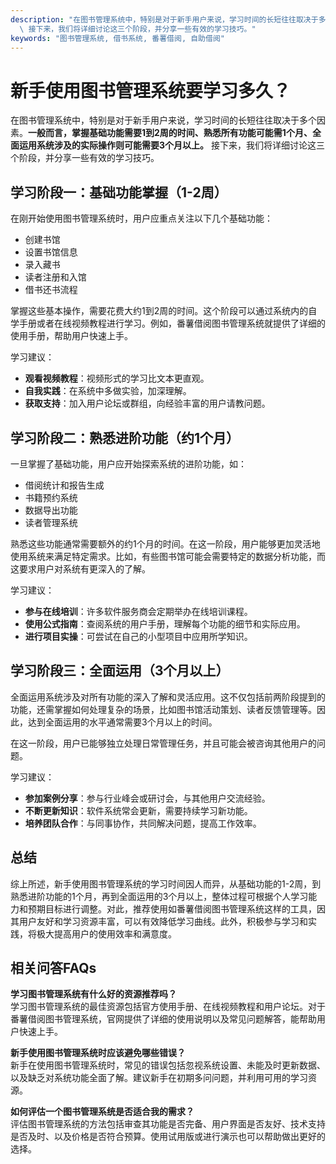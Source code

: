 ```yaml
---
description: "在图书管理系统中，特别是对于新手用户来说，学习时间的长短往往取决于多个因素。**一般而言，掌握基础功能需要1到2周的时间、熟悉所有功能可能需1个月、全面运用系统涉及的实际操作则可能需要3个月以上。**\
  \ 接下来，我们将详细讨论这三个阶段，并分享一些有效的学习技巧。"
keywords: "图书管理系统, 借书系统, 番薯借阅, 自助借阅"
---
```

# 新手使用图书管理系统要学习多久？

在图书管理系统中，特别是对于新手用户来说，学习时间的长短往往取决于多个因素。**一般而言，掌握基础功能需要1到2周的时间、熟悉所有功能可能需1个月、全面运用系统涉及的实际操作则可能需要3个月以上。** 接下来，我们将详细讨论这三个阶段，并分享一些有效的学习技巧。

## 学习阶段一：基础功能掌握（1-2周）

在刚开始使用图书管理系统时，用户应重点关注以下几个基础功能：

- 创建书馆
- 设置书馆信息
- 录入藏书
- 读者注册和入馆
- 借书还书流程

掌握这些基本操作，需要花费大约1到2周的时间。这个阶段可以通过系统内的自学手册或者在线视频教程进行学习。例如，番薯借阅图书管理系统就提供了详细的使用手册，帮助用户快速上手。

学习建议：
- **观看视频教程**：视频形式的学习比文本更直观。
- **自我实践**：在系统中多做实验，加深理解。
- **获取支持**：加入用户论坛或群组，向经验丰富的用户请教问题。

## 学习阶段二：熟悉进阶功能（约1个月）

一旦掌握了基础功能，用户应开始探索系统的进阶功能，如：

- 借阅统计和报告生成
- 书籍预约系统
- 数据导出功能
- 读者管理系统

熟悉这些功能通常需要额外的约1个月的时间。在这一阶段，用户能够更加灵活地使用系统来满足特定需求。比如，有些图书馆可能会需要特定的数据分析功能，而这要求用户对系统有更深入的了解。

学习建议：
- **参与在线培训**：许多软件服务商会定期举办在线培训课程。
- **使用公式指南**：查阅系统的用户手册，理解每个功能的细节和实际应用。
- **进行项目实操**：可尝试在自己的小型项目中应用所学知识。

## 学习阶段三：全面运用（3个月以上）

全面运用系统涉及对所有功能的深入了解和灵活应用。这不仅包括前两阶段提到的功能，还需掌握如何处理复杂的场景，比如图书馆活动策划、读者反馈管理等。因此，达到全面运用的水平通常需要3个月以上的时间。

在这一阶段，用户已能够独立处理日常管理任务，并且可能会被咨询其他用户的问题。

学习建议：
- **参加案例分享**：参与行业峰会或研讨会，与其他用户交流经验。
- **不断更新知识**：软件系统常会更新，需要持续学习新功能。
- **培养团队合作**：与同事协作，共同解决问题，提高工作效率。

## 总结

综上所述，新手使用图书管理系统的学习时间因人而异，从基础功能的1-2周，到熟悉进阶功能的1个月，再到全面运用的3个月以上，整体过程可根据个人学习能力和预期目标进行调整。对此，推荐使用如番薯借阅图书管理系统这样的工具，因其用户友好和学习资源丰富，可以有效降低学习曲线。此外，积极参与学习和实践，将极大提高用户的使用效率和满意度。

## 相关问答FAQs

**学习图书管理系统有什么好的资源推荐吗？**  
学习图书管理系统的最佳资源包括官方使用手册、在线视频教程和用户论坛。对于番薯借阅图书管理系统，官网提供了详细的使用说明以及常见问题解答，能帮助用户快速上手。

**新手使用图书管理系统时应该避免哪些错误？**  
新手在使用图书管理系统时，常见的错误包括忽视系统设置、未能及时更新数据、以及缺乏对系统功能全面了解。建议新手在初期多问问题，并利用可用的学习资源。

**如何评估一个图书管理系统是否适合我的需求？**  
评估图书管理系统的方法包括审查其功能是否完备、用户界面是否友好、技术支持是否及时、以及价格是否符合预算。使用试用版或进行演示也可以帮助做出更好的选择。
